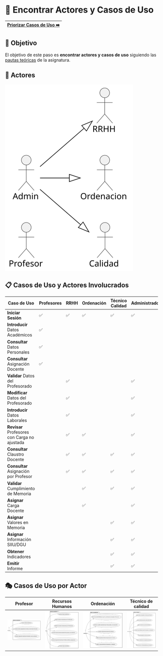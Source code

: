 # 📝 Encontrar Actores y Casos de Uso

[Priorizar Casos de Uso ➡️](PriorizarCasosDeUso.md) |
|--:|

## 🎯 **Objetivo**

El objetivo de este paso es **encontrar actores y casos de uso** siguiendo las [pautas teóricas](https://github.com/mmasias/IdSw1/blob/main/temario/contenidos/CdU.eAyCdU.md#c%C3%B3mo) de la asignatura.

## 👥 **Actores**  

![DiagramaDeActores](/images/modelosUML/CdU/Individuales/Actores.svg) 

 
 

## 📋 **Casos de Uso y Actores Involucrados**

| Caso de Uso                                  | Profesores | RRHH | Ordenación | Técnico Calidad | Administrador | Detallar | Prototipar |
|----------------------------------------------|------------|------|------------|-----------------|---------------|----------|------------|
| **Iniciar Sesión**                           | ✅         | ✅  | ✅         | ✅              | ✅           |          |            |
| **Introducir** Datos Académicos              | ✅         |      |            |                 |               |          |            |
| **Consultar** Datos Personales               | ✅         |      |            |                 |               |          |            |
| **Consultar** Asignación Docente             | ✅         |      |            |                 |               |          |            |
| **Validar** Datos del Profesorado            |            | ✅   |            |                 | ✅            |          |            |
| **Modificar** Datos del Profesorado          |            | ✅   |            |                 | ✅            |          |            |
| **Introducir** Datos Laborales               |            | ✅   |            |                 | ✅            |          |            |
| **Revisar** Profesores con Carga no ajustada |            | ✅   | ✅         |                 | ✅           |          |            |
| **Consultar** Claustro Docente               |            | ✅   | ✅         | ✅              | ✅           |          |            |
| **Consultar** Asignación por Profesor        |            | ✅   | ✅         | ✅              | ✅           |          |            |
| **Validar** Cumplimiento de Memoria          |            |      | ✅         | ✅              | ✅           |          |            |
| **Asignar** Carga Docente                    |            |      | ✅         |                 | ✅            |          |            |
| **Asignar** Valores en Memoria               |            |      |            | ✅              | ✅            |          |            |
| **Asignar** Información SIIU/DGU             |            |      |            | ✅              | ✅            |          |            |
| **Obtener** Indicadores                      |            |      |            | ✅              | ✅            |          |            |
| **Emitir** Informe                           |            |      |            | ✅              | ✅            |          |     



## 🎭 Casos de Uso por Actor

| Profesor | Recursos Humanos | Ordenación | Técnico de calidad |
|----------|------------------|------------|--------------------|
| ![Diagrama Profesor](/images/modelosUML/CdU/EstructurarCasosDeUso/profesor.svg) | ![Diagrama Recursos Humanos](/images/modelosUML/CdU/EstructurarCasosDeUso/RRHH.svg) | ![Diagrama Ordenacion](/images/modelosUML/CdU/EstructurarCasosDeUso/Ordenacion.svg) | ![Diagrama Tecnico de Calidad](/images/modelosUML/CdU/EstructurarCasosDeUso/TecnicoCalidad.svg) |